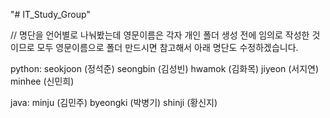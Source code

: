 "# IT_Study_Group" 

// 명단을 언어별로 나눠봤는데 영문이름은 각자 개인 폴더 생성 전에 임의로 작성한 것이므로 모두 영문이름으로 폴더 만드시면 참고해서 아래 명단도 수정하겠습니다.

python:
  seokjoon (정석준)
  seongbin (김성빈)
  hwamok   (김화목)
  jiyeon   (서지연)
  minhee   (신민희)

java:
  minju    (김민주)
  byeongki (박병기)
  shinji   (황신지)

